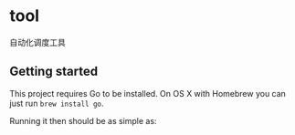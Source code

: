 # tool

自动化调度工具

## Getting started

This project requires Go to be installed. On OS X with Homebrew you can just run `brew install go`.

Running it then should be as simple as: